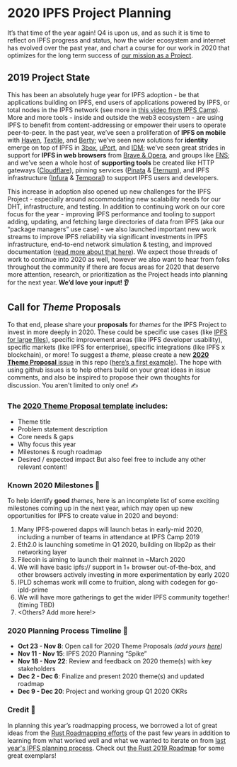 # 2020 IPFS Project Planning

It’s that time of the year again! Q4 is upon us, and as such it is time to reflect on IPFS progress and status, how the wider ecosystem and internet has evolved over the past year, and chart a course for our work in 2020 that optimizes for the long term success of [our mission as a Project](https://github.com/ipfs/roadmap/blob/master/README.md#ipfs-mission-statement).

## 2019 Project State
This has been an absolutely huge year for IPFS adoption - be that applications building on IPFS, end users of applications powered by IPFS, or total nodes in the IPFS network (see more in [this video from IPFS Camp](https://www.youtube.com/watch?v=jpQnQbfhuBc)). More and more tools - inside and outside the web3 ecosystem - are using IPFS to benefit from content-addressing or empower their users to operate peer-to-peer. In the past year, we’ve seen a proliferation of **IPFS on mobile** with [Haven](https://gethaven.app/), [Textile](https://textile.photos), and [Berty](https://berty.tech); we’ve seen new solutions for **identity** emerge on top of IPFS in [3box](https://3box.io), [uPort](https://www.uport.me), and [IDM](https://github.com/ipfs-shipyard/pm-idm); we’ve seen great strides in support for **IPFS in web browsers** from [Brave & Opera](https://blog.ipfs.io/2019-10-08-ipfs-browsers-update/), and groups like [ENS](https://medium.com/the-ethereum-name-service/ethdns-9d56298fa38a); and we’ve seen a whole host of **supporting tools** be created like HTTP gateways ([Cloudflare](https://developers.cloudflare.com/distributed-web/ipfs-gateway/)), pinning services ([Pinata](https://pinata.cloud) & [Eternum](https://eternum.io)), and IPFS infrastructure ([Infura](http://infura.io) & [Temporal](https://temporal.cloud/)) to support IPFS users and developers. 

This increase in adoption also opened up new challenges for the IPFS Project - especially around accommodating new scalability needs for our DHT, infrastructure, and testing. In addition to continuing work on our core focus for the year - improving IPFS performance and tooling to support adding, updating, and fetching large directories of data from IPFS (aka our “package managers” use case) - we also launched important new work streams to improve IPFS reliability via significant investments in IPFS infrastructure, end-to-end network simulation & testing, and improved documentation ([read more about that here](https://blog.ipfs.io/2019-07-31-operation-task-force/)). We expect those threads of work to continue into 2020 as well, however we also want to hear from folks throughout the community if there are focus areas for 2020 that deserve more attention, research, or prioritization as the Project heads into planning for the next year. **We’d love your input! 👂**

## Call for _Theme_ Proposals
To that end, please share your **proposals** for _themes_ for the IPFS Project to invest in more deeply in 2020. These could be specific use cases (like [IPFS for large files](https://github.com/ipfs/roadmap#-large-files-d1-e4-i3)), specific improvement areas (like IPFS developer usability), specific markets (like IPFS for enterprise), specific integrations (like IPFS x blockchain), or more! To suggest a _theme_, please create a new [**2020 Theme Proposal** issue](https://github.com/ipfs/roadmap/issues/new/choose) in this repo ([here’s a first example](https://github.com/ipfs/roadmap/issues/42)). The hope with using github issues is to help others build on your great ideas in issue comments, and also be inspired to propose their own thoughts for discussion. You aren't limited to only one! ✍️


### The [2020 Theme Proposal template](https://github.com/ipfs/roadmap/issues/new/choose) includes:
- Theme title
- Problem statement description
- Core needs & gaps
- Why focus this year
- Milestones & rough roadmap
- Desired / expected impact
But also feel free to include any other relevant content!

### Known 2020 Milestones 🎯
To help identify **good** _themes_, here is an incomplete list of some exciting milestones coming up in the next year, which may open up new opportunities for IPFS to create value in 2020 and beyond:
1. Many IPFS-powered dapps will launch betas in early-mid 2020, including a number of teams in attendance at IPFS Camp 2019
2. Eth2.0 is launching sometime in Q1 2020, building on libp2p as their networking layer
3. Filecoin is aiming to launch their mainnet in ~March 2020
4. We will have basic ipfs:// support in 1+ browser out-of-the-box, and other browsers actively investing in more experimentation by early 2020
5. IPLD schemas work will come to fruition, along with codegen for go-ipld-prime
6. We will have more gatherings to get the wider IPFS community together! (timing TBD)
7. <Others? Add more here!>


### 2020 Planning Process Timeline 📆
- **Oct 23 - Nov 8**: Open call for 2020 Theme Proposals _(add yours [here](https://github.com/ipfs/roadmap/issues/new/choose))_
- **Nov 11 - Nov 15**: IPFS 2020 Planning “Spike”
- **Nov 18 - Nov 22**: Review and feedback on 2020 theme(s) with key stakeholders
- **Dec 2 - Dec 6**: Finalize and present 2020 theme(s) and updated roadmap
- **Dec 9 - Dec 20**: Project and working group Q1 2020 OKRs

### Credit 🙏
In planning this year’s roadmapping process, we borrowed a lot of great ideas from the [Rust Roadmapping efforts](https://github.com/rust-lang/rfcs/blob/master/text/1728-north-star.md) of the past few years in addition to learning from what worked well and what we wanted to iterate on from [last year's IPFS planning process](https://blog.ipfs.io/78-ipfs-2019-roadmap/). Check out [the Rust 2019 Roadmap](https://github.com/rust-lang/rfcs/blob/master/text/2657-roadmap-2019.md) for some great exemplars!
